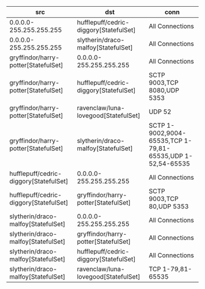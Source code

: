 | src | dst | conn |
|-----|-----|------|
| 0.0.0.0-255.255.255.255 | hufflepuff/cedric-diggory[StatefulSet] | All Connections |
| 0.0.0.0-255.255.255.255 | slytherin/draco-malfoy[StatefulSet] | All Connections |
| gryffindor/harry-potter[StatefulSet] | 0.0.0.0-255.255.255.255 | All Connections |
| gryffindor/harry-potter[StatefulSet] | hufflepuff/cedric-diggory[StatefulSet] | SCTP 9003,TCP 8080,UDP 5353 |
| gryffindor/harry-potter[StatefulSet] | ravenclaw/luna-lovegood[StatefulSet] | UDP 52 |
| gryffindor/harry-potter[StatefulSet] | slytherin/draco-malfoy[StatefulSet] | SCTP 1-9002,9004-65535,TCP 1-79,81-65535,UDP 1-52,54-65535 |
| hufflepuff/cedric-diggory[StatefulSet] | 0.0.0.0-255.255.255.255 | All Connections |
| hufflepuff/cedric-diggory[StatefulSet] | gryffindor/harry-potter[StatefulSet] | SCTP 9003,TCP 80,UDP 5353 |
| slytherin/draco-malfoy[StatefulSet] | 0.0.0.0-255.255.255.255 | All Connections |
| slytherin/draco-malfoy[StatefulSet] | gryffindor/harry-potter[StatefulSet] | All Connections |
| slytherin/draco-malfoy[StatefulSet] | hufflepuff/cedric-diggory[StatefulSet] | All Connections |
| slytherin/draco-malfoy[StatefulSet] | ravenclaw/luna-lovegood[StatefulSet] | TCP 1-79,81-65535 |

